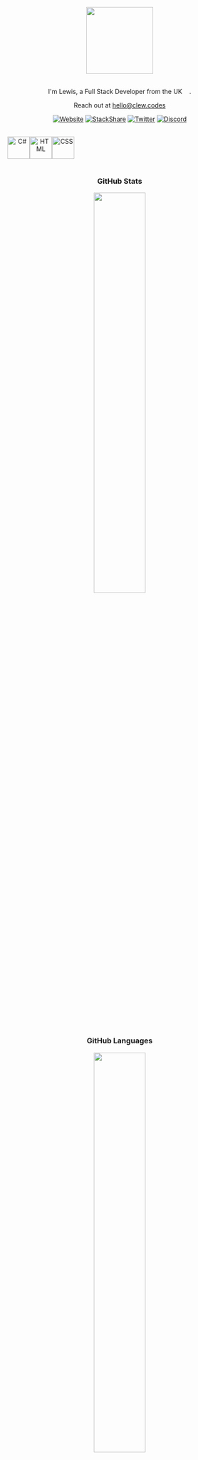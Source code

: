 <div align="center">

<br/>
  
<img style="width: 150px;" src="https://i.ibb.co/rymx1HF/clew-logo-modified.png" />
<br/>
<br/>
  
I'm Lewis, a Full Stack Developer from the UK <img style="width: 12px" src="https://cdn-icons-png.flaticon.com/512/197/197374.png" />.

Reach out at <a hred= "mailto:hello@clew.codes">hello@clew.codes</a>

[![Website](https://img.shields.io/badge/Website-ff4055)](https://clew.codes)
[![StackShare](http://img.shields.io/badge/tech-stack-0690fa.svg?style=flat)](https://stackshare.io/clew/full-stack)
[![Twitter](https://img.shields.io/badge/Twitter-00acee)](https://twitter.com/clewcodes)
[![Discord](https://img.shields.io/badge/Discord-7289da)](https://discordapp.com/users/clew#6069)

<br/>
<div style="display: flex">
<img style="width: 50px" src="https://cdn-icons-png.flaticon.com/512/6132/6132221.png" title="C#" />
  <img style="width: 50px" src="https://cdn-icons-png.flaticon.com/512/1051/1051277.png" title="HTML"/>
  <img style="width: 50px" src="https://cdn-icons-png.flaticon.com/512/732/732190.png" title="CSS"/>
</div>

<br/>
  
### GitHub Stats</p>
<img style="height: auto; width: 48%;" class="img" src="https://github-readme-stats.vercel.app/api?username=clew-codes&theme=radical&show_icons=true&include_all_commits=true&border_color=ff4055&bg_color=0D1117&title_color=ff4055&text_color=fff&hide_title=true" />

### GitHub Languages

<img style="height: auto; width: 48%;" class="img" src="https://github-readme-stats.vercel.app/api/top-langs/?username=clew-codes&theme=radical&langs_count=8&layout=compact&border_color=ff4055&bg_color=0D1117&title_color=ff4055&text_color=fff" />


### Listening To

[![Spotify](https://spotify-now-playing-mocha-theta.vercel.app/api/spotify?background_color=0D1117&border_color=ff4055)](https://open.spotify.com/user/pqt4rwcoaths6i7sju3x8zjq1)

</div>
